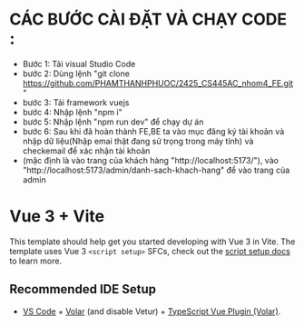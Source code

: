 # CÁC BƯỚC CÀI ĐẶT VÀ CHẠY CODE :

- Bước 1: Tải visual Studio Code
- bước 2: Dùng lệnh "git clone https://github.com/PHAMTHANHPHUOC/2425_CS445AC_nhom4_FE.git"
- bước 3: Tải framework vuejs
- bước 4: Nhập lệnh "npm i"
- bước 5: Nhập lệnh "npm run dev" để chạy dự án
- bước 6: Sau khi đã hoàn thành FE,BE ta vào mục đăng ký tài khoản và nhập dữ liệu(Nhập emai thật đang sử trọng trong máy tính) và checkemail để xác nhận tài khoản
- (mặc định là vào trang của khách hàng "http://localhost:5173/"), vào "http://localhost:5173/admin/danh-sach-khach-hang" để vào trang của admin

# Vue 3 + Vite

This template should help get you started developing with Vue 3 in Vite. The template uses Vue 3 `<script setup>` SFCs, check out the [script setup docs](https://v3.vuejs.org/api/sfc-script-setup.html#sfc-script-setup) to learn more.

## Recommended IDE Setup

- [VS Code](https://code.visualstudio.com/) + [Volar](https://marketplace.visualstudio.com/items?itemName=Vue.volar) (and disable Vetur) + [TypeScript Vue Plugin (Volar)](https://marketplace.visualstudio.com/items?itemName=Vue.vscode-typescript-vue-plugin).
